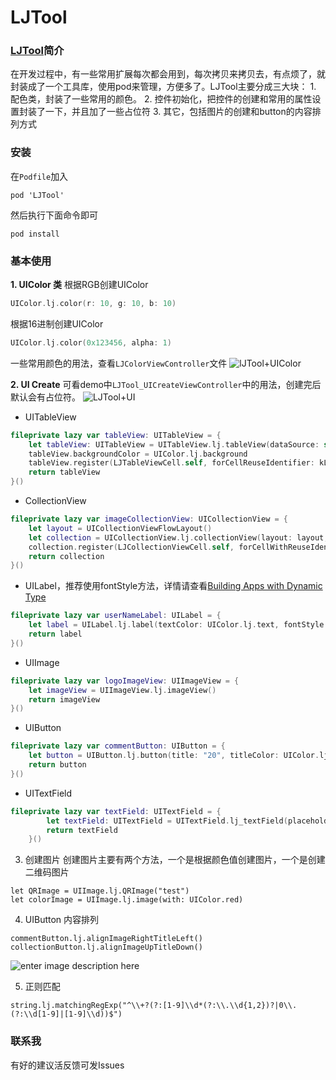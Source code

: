 # LJTool

### [LJTool](https://github.com/ljcoder2015/LJTool)简介
在开发过程中，有一些常用扩展每次都会用到，每次拷贝来拷贝去，有点烦了，就封装成了一个工具库，使用pod来管理，方便多了。LJTool主要分成三大块：
	1. 配色类，封装了一些常用的颜色。
	2. 控件初始化，把控件的创建和常用的属性设置封装了一下，并且加了一些占位符
	3. 其它，包括图片的创建和button的内容排列方式
	
### 安装
在`Podfile`加入
```
pod 'LJTool'
```
然后执行下面命令即可
```
pod install
```

### 基本使用
**1. UIColor 类**
根据RGB创建UIColor
```swift
UIColor.lj.color(r: 10, g: 10, b: 10)
```
根据16进制创建UIColor
```swift
UIColor.lj.color(0x123456, alpha: 1)
```
一些常用颜色的用法，查看`LJColorViewController`文件
![lJTool+UIColor](http://image.ljcoder.com/WechatIMG42.jpeg)

**2. UI Create**
可看demo中`LJTool_UICreateViewController`中的用法，创建完后默认会有占位符。
![LJTool+UI](http://image.ljcoder.com/WechatIMG41.jpeg)

- UITableView
```swift
fileprivate lazy var tableView: UITableView = {
    let tableView: UITableView = UITableView.lj.tableView(dataSource: self, delegate: self)
    tableView.backgroundColor = UIColor.lj.background
    tableView.register(LJTableViewCell.self, forCellReuseIdentifier: kLJTableViewCell)
    return tableView
}()
```
- CollectionView
```swift
fileprivate lazy var imageCollectionView: UICollectionView = {
    let layout = UICollectionViewFlowLayout()
    let collection = UICollectionView.lj.collectionView(layout: layout, dataSource: self, delegate: self)
    collection.register(LJCollectionViewCell.self, forCellWithReuseIdentifier: kLJCollectionViewCell)
    return collection
}()
```
- UILabel，推荐使用fontStyle方法，详情请查看[Building Apps with Dynamic Type](https://developer.apple.com/videos/play/wwdc2017/245/)
```swift
fileprivate lazy var userNameLabel: UILabel = {
    let label = UILabel.lj.label(textColor: UIColor.lj.text, fontStyle: UIFontTextStyle.headline)
    return label
}()
```
- UIImage
```swift
fileprivate lazy var logoImageView: UIImageView = {
    let imageView = UIImageView.lj.imageView()
    return imageView
}()
```
- UIButton
```swift
fileprivate lazy var commentButton: UIButton = {
    let button = UIButton.lj.button(title: "20", titleColor: UIColor.lj.gray999, fontSize: 14, image: #imageLiteral(resourceName: "icon_评论"))
    return button
}()
```
- UITextField
```swift
fileprivate lazy var textField: UITextField = {
        let textField: UITextField = UITextField.lj_textField(placeholder: "placeholder", leftView: nil, rightView: nil)
        return textField
    }()
```

3. 创建图片
创建图片主要有两个方法，一个是根据颜色值创建图片，一个是创建二维码图片
```
let QRImage = UIImage.lj.QRImage("test")
let colorImage = UIImage.lj.image(with: UIColor.red)
```
4. UIButton 内容排列
```
commentButton.lj.alignImageRightTitleLeft()
collectionButton.lj.alignImageUpTitleDown()
```
![enter image description here](http://image.ljcoder.com/WechatIMG43.jpeg)

5. 正则匹配
```
string.lj.matchingRegExp("^\\+?(?:[1-9]\\d*(?:\\.\\d{1,2})?|0\\.(?:\\d[1-9]|[1-9]\\d))$")
```
### 联系我
有好的建议活反馈可发Issues


